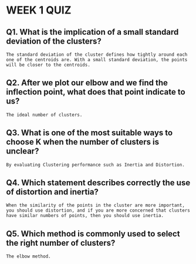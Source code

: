 # WEEK 1 QUIZ 

## Q1. What is the implication of a small standard deviation of the clusters?
`The standard deviation of the cluster defines how tightly around each one of the centroids are. With a small standard deviation, the points will be closer to the centroids. `

## Q2. After we plot our elbow and we find the inflection point, what does that point indicate to us?

`The ideal number of clusters. `

## Q3. What is one of the most suitable ways to choose K when the number of clusters is unclear? 

`By evaluating Clustering performance such as Inertia and Distortion.`

## Q4. Which statement describes correctly the use of distortion and inertia?

`When the similarity of the points in the cluster are more important, you should use distortion, and if you are more concerned that clusters have similar numbers of points, then you should use inertia.` 


## Q5. Which method is commonly used to select the right number of clusters? 

`The elbow method.`
